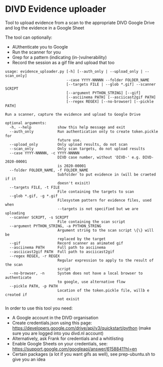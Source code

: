 DIVD Evidence uploader
======================

Tool to upload evidence from a scan to the appropriate DIVD Google Drive and log the evidence in a Google Sheet

The tool can optionally:
* AUthenticate you to Google
* Run the scanner for you
* Grep for a pattern (indicating (in-)vulnerability)
* Record the session as a gif file and upload that too


```
usage: evidence_uploader.py [-h] [--auth_only | --upload_only | --scan_only]
                            --case YYYY-NNNNN --folder FOLDER_NAME
                            [--targets FILE | --glob *.gif] --scanner SCRIPT
                            [--argument PYTHON_STRING] [--gif]
                            [--asciinema PATH] [--asciicast2gif PATH]
                            [--regex REGEX] [--no-browser] [--pickle PATH]

Run a scanner, capture the evidence and upload to Google Drive

optional arguments:
  -h, --help            show this help message and exit
  --auth_only           Run authentication only to create token.pickle for
                        future use.
  --upload_only         Only upload results, do not scan
  --scan_only           Only scan targets, do not upload results
  --case YYYY-NNNNN, -c YYYY-NNNNN
                        DIVD case number, without 'DIVD-' e.g. DIVD-2020-00001
                        is 2020-00001
  --folder FOLDER_NAME, -f FOLDER_NAME
                        Subfolder to put evidence in (will be craeted if it
                        doesn't exisit)
  --targets FILE, -t FILE
                        File containing the targets to scan
  --glob *.gif, -g *.gif
                        Filesystem pattern for evidence files, used when
                        --targets is not specified but we are uploading
  --scanner SCRIPT, -s SCRIPT
                        File containing the scan script
  --argument PYTHON_STRING, -a PYTHON_STRING
                        Argument string to the scan script \{\} will be
                        replaced by the target
  --gif                 Record scanner as animated gif
  --asciinema PATH      Full path to asciinema
  --asciicast2gif PATH  Full path to asciicast2gif
  --regex REGEX, -r REGEX
                        Regular expression to apply to the result of the scan
                        script
  --no-browser, -n      System does not have a local browser to authenticate
                        to google, use alternative flow
  --pickle PATH, -p PATH
                        Location of the token.pickle file, willb e created if
                        not exisit
```

In order to use this tool you need:
* A Google account in the DIVD organisation
* Create credentials.json using this page: https://developers.google.com/drive/api/v3/quickstart/python (make sure you are logged into you divd.nl account)
* Alternatively, ask Frank for credentials and a whitlisting
* Enable Google Sheets on your credentials, see: https://support.google.com/googleapi/answer/6158841?hl=en
* Certain packages (a lot if you want gifs as well), see prep-ubuntu.sh to give you an idea